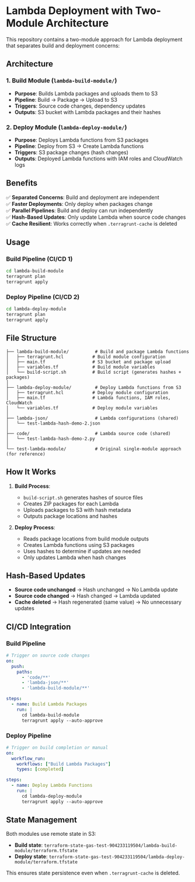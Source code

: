 # Lambda Deployment with Two-Module Architecture

This repository contains a two-module approach for Lambda deployment that separates build and deployment concerns:

## Architecture

### 1. **Build Module** (`lambda-build-module/`)
- **Purpose**: Builds Lambda packages and uploads them to S3
- **Pipeline**: Build → Package → Upload to S3
- **Triggers**: Source code changes, dependency updates
- **Outputs**: S3 bucket with Lambda packages and their hashes

### 2. **Deploy Module** (`lambda-deploy-module/`)
- **Purpose**: Deploys Lambda functions from S3 packages
- **Pipeline**: Deploy from S3 → Create Lambda functions
- **Triggers**: S3 package changes (hash changes)
- **Outputs**: Deployed Lambda functions with IAM roles and CloudWatch logs

## Benefits

✅ **Separated Concerns**: Build and deployment are independent  
✅ **Faster Deployments**: Only deploy when packages change  
✅ **Parallel Pipelines**: Build and deploy can run independently  
✅ **Hash-Based Updates**: Only update Lambda when source code changes  
✅ **Cache Resilient**: Works correctly when `.terragrunt-cache` is deleted  

## Usage

### Build Pipeline (CI/CD 1)
```bash
cd lambda-build-module
terragrunt plan
terragrunt apply
```

### Deploy Pipeline (CI/CD 2)
```bash
cd lambda-deploy-module
terragrunt plan
terragrunt apply
```

## File Structure

```
├── lambda-build-module/          # Build and package Lambda functions
│   ├── terragrunt.hcl           # Build module configuration
│   ├── main.tf                  # S3 bucket and package upload
│   ├── variables.tf             # Build module variables
│   └── build-script.sh          # Build script (generates hashes + packages)
│
├── lambda-deploy-module/         # Deploy Lambda functions from S3
│   ├── terragrunt.hcl           # Deploy module configuration
│   ├── main.tf                  # Lambda functions, IAM roles, CloudWatch
│   └── variables.tf             # Deploy module variables
│
├── lambda-json/                  # Lambda configurations (shared)
│   └── test-lambda-hash-demo-2.json
│
├── code/                         # Lambda source code (shared)
│   └── test-lambda-hash-demo-2.py
│
└── test-lambda-module/           # Original single-module approach (for reference)
```

## How It Works

1. **Build Process**:
   - `build-script.sh` generates hashes of source files
   - Creates ZIP packages for each Lambda
   - Uploads packages to S3 with hash metadata
   - Outputs package locations and hashes

2. **Deploy Process**:
   - Reads package locations from build module outputs
   - Creates Lambda functions using S3 packages
   - Uses hashes to determine if updates are needed
   - Only updates Lambda when hash changes

## Hash-Based Updates

- **Source code unchanged** → Hash unchanged → No Lambda update
- **Source code changed** → Hash changed → Lambda updated
- **Cache deleted** → Hash regenerated (same value) → No unnecessary updates

## CI/CD Integration

### Build Pipeline
```yaml
# Trigger on source code changes
on:
  push:
    paths:
      - 'code/**'
      - 'lambda-json/**'
      - 'lambda-build-module/**'

steps:
  - name: Build Lambda Packages
    run: |
      cd lambda-build-module
      terragrunt apply --auto-approve
```

### Deploy Pipeline
```yaml
# Trigger on build completion or manual
on:
  workflow_run:
    workflows: ["Build Lambda Packages"]
    types: [completed]

steps:
  - name: Deploy Lambda Functions
    run: |
      cd lambda-deploy-module
      terragrunt apply --auto-approve
```

## State Management

Both modules use remote state in S3:
- **Build state**: `terraform-state-gas-test-904233119504/lambda-build-module/terraform.tfstate`
- **Deploy state**: `terraform-state-gas-test-904233119504/lambda-deploy-module/terraform.tfstate`

This ensures state persistence even when `.terragrunt-cache` is deleted.